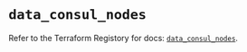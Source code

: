 # `data_consul_nodes`

Refer to the Terraform Registory for docs: [`data_consul_nodes`](https://registry.terraform.io/providers/hashicorp/consul/2.20.0/docs/data-sources/nodes).
